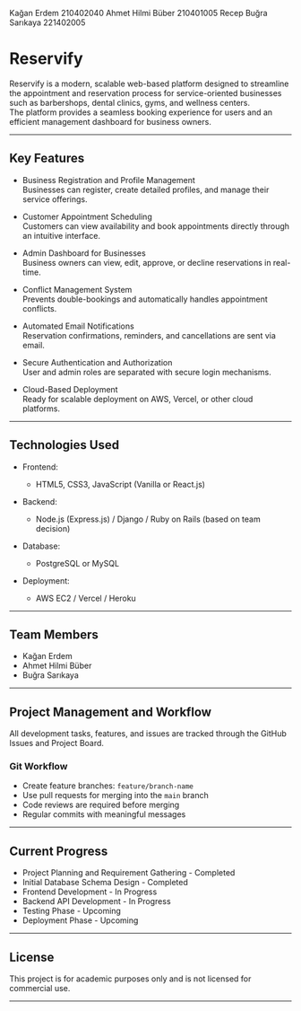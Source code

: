 Kağan Erdem 210402040
Ahmet Hilmi Büber 210401005
Recep Buğra Sarıkaya 221402005


# Reservify

Reservify is a modern, scalable web-based platform designed to streamline the appointment and reservation process for service-oriented businesses such as barbershops, dental clinics, gyms, and wellness centers.  
The platform provides a seamless booking experience for users and an efficient management dashboard for business owners.

---

## Key Features

- Business Registration and Profile Management  
  Businesses can register, create detailed profiles, and manage their service offerings.

- Customer Appointment Scheduling  
  Customers can view availability and book appointments directly through an intuitive interface.

- Admin Dashboard for Businesses  
  Business owners can view, edit, approve, or decline reservations in real-time.

- Conflict Management System  
  Prevents double-bookings and automatically handles appointment conflicts.

- Automated Email Notifications  
  Reservation confirmations, reminders, and cancellations are sent via email.

- Secure Authentication and Authorization  
  User and admin roles are separated with secure login mechanisms.

- Cloud-Based Deployment  
  Ready for scalable deployment on AWS, Vercel, or other cloud platforms.

---

## Technologies Used

- Frontend:  
  - HTML5, CSS3, JavaScript (Vanilla or React.js)

- Backend:  
  - Node.js (Express.js) / Django / Ruby on Rails (based on team decision)

- Database:  
  - PostgreSQL or MySQL

- Deployment:  
  - AWS EC2 / Vercel / Heroku

---

## Team Members

- Kağan Erdem
- Ahmet Hilmi Büber
- Buğra Sarıkaya

---

## Project Management and Workflow

All development tasks, features, and issues are tracked through the GitHub Issues and Project Board.

### Git Workflow

- Create feature branches: `feature/branch-name`
- Use pull requests for merging into the `main` branch
- Code reviews are required before merging
- Regular commits with meaningful messages

---

## Current Progress

- Project Planning and Requirement Gathering - Completed
- Initial Database Schema Design - Completed
- Frontend Development - In Progress
- Backend API Development - In Progress
- Testing Phase - Upcoming
- Deployment Phase - Upcoming

---

## License

This project is for academic purposes only and is not licensed for commercial use.

---
